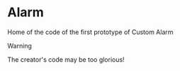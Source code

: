 # Alarm

Home of the code of the first prototype of Custom Alarm

> [!WARNING]
> The creator's code may be too glorious!
